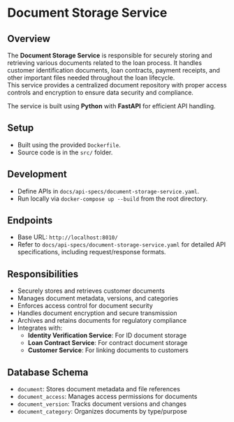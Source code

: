 # Document Storage Service

## Overview
The **Document Storage Service** is responsible for securely storing and retrieving various documents related to the loan process. It handles customer identification documents, loan contracts, payment receipts, and other important files needed throughout the loan lifecycle.  
This service provides a centralized document repository with proper access controls and encryption to ensure data security and compliance.

The service is built using **Python** with **FastAPI** for efficient API handling.

## Setup
- Built using the provided `Dockerfile`.
- Source code is in the `src/` folder.

## Development
- Define APIs in `docs/api-specs/document-storage-service.yaml`.
- Run locally via `docker-compose up --build` from the root directory.

## Endpoints
- Base URL: `http://localhost:8010/`
- Refer to `docs/api-specs/document-storage-service.yaml` for detailed API specifications, including request/response formats.

## Responsibilities
- Securely stores and retrieves customer documents
- Manages document metadata, versions, and categories
- Enforces access control for document security
- Handles document encryption and secure transmission
- Archives and retains documents for regulatory compliance
- Integrates with:
    - **Identity Verification Service**: For ID document storage
    - **Loan Contract Service**: For contract document storage
    - **Customer Service**: For linking documents to customers

## Database Schema
- `document`: Stores document metadata and file references
- `document_access`: Manages access permissions for documents
- `document_version`: Tracks document versions and changes
- `document_category`: Organizes documents by type/purpose
